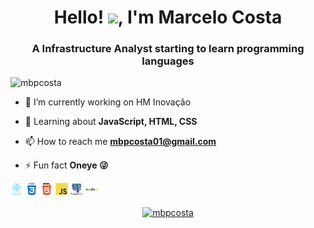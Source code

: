 <h1 align="center">Hello! <img src="https://raw.githubusercontent.com/kaueMarques/kaueMarques/master/hi.gif" width="30px">, I'm Marcelo Costa</h1>
<h3 align="center">A Infrastructure Analyst starting to learn programming languages</h3>
<p align="left"> <img src="https://komarev.com/ghpvc/?username=mbpcosta" alt="mbpcosta" /> </p>

- 🔭 I’m currently working on HM Inovação

<!-- - 👨‍💻 All of my projects are available at [mayk.brito.net.br](https://mayk.brito.net.br) -->

- 💬 Learning about **JavaScript, HTML, CSS**

- 📫 How to reach me **mbpcosta01@gmail.com**

- ⚡ Fun fact **Oneye 😜**

<p align="left">
<img src="https://raw.githubusercontent.com/devicons/devicon/master/icons/react/react-original-wordmark.svg" alt="react" width="20" height="20"/>
<img src="https://raw.githubusercontent.com/devicons/devicon/master/icons/css3/css3-plain-wordmark.svg" alt="css3"  width="20" height="20"/>
<img src="https://raw.githubusercontent.com/devicons/devicon/master/icons/html5/html5-original-wordmark.svg" alt="html5"  width="20" height="20"/>
<img src="https://raw.githubusercontent.com/devicons/devicon/master/icons/javascript/javascript-original.svg" alt="javascript" width="20" height="20"/>
<img src="https://raw.githubusercontent.com/devicons/devicon/master/icons/postgresql/postgresql-original-wordmark.svg" alt="postgresql" width="20" height="20"/>
<img src="https://raw.githubusercontent.com/devicons/devicon/master/icons/nodejs/nodejs-original-wordmark.svg" alt="nodejs" width="20" height="20"/></p><p align="center">

<p align="center">
<a href="https://linkedin.com/in/mbpcosta" target="blank"><img align="center" src="https://cdn.jsdelivr.net/npm/simple-icons@3.0.1/icons/linkedin.svg" alt="mbpcosta" height="20" width="20" /></a>
</p>

<!--
**mbpcosta/mbpcosta** is a ✨ _special_ ✨ repository because its `README.md` (this file) appears on your GitHub profile.

Here are some ideas to get you started:

- 🔭 I’m currently working on ...
- 🌱 I’m currently learning ...
- 👯 I’m looking to collaborate on ...
- 🤔 I’m looking for help with ...
- 💬 Ask me about ...
- 📫 How to reach me: ...
- 😄 Pronouns: ...
- ⚡ Fun fact: ...
-->
